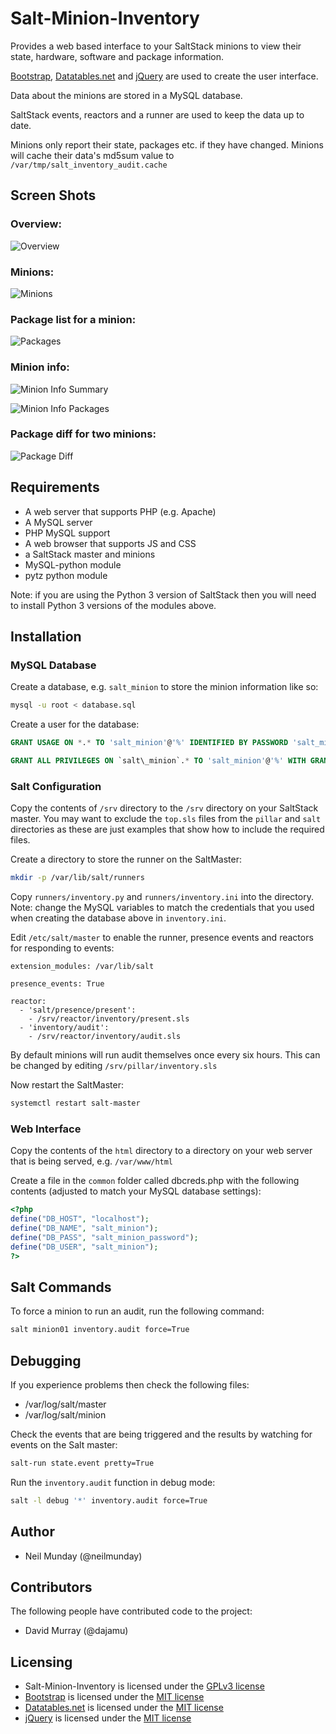 # Salt-Minion-Inventory

Provides a web based interface to your SaltStack minions to view their state, hardware, software and package information.

[Bootstrap](https://getbootstrap.com), [Datatables.net](https://datatables.net) and [jQuery](https://jquery.com) are used to create the user interface.

Data about the minions are stored in a MySQL database.

SaltStack events, reactors and a runner are used to keep the data up to date.

Minions only report their state, packages etc. if they have changed. Minions will cache their data's md5sum value to `/var/tmp/salt_inventory_audit.cache`

## Screen Shots

### Overview:

![Overview](screenshots/overview.png)

### Minions:

![Minions](screenshots/minions.png)

### Package list for a minion:

![Packages](screenshots/minion-info-packages.png)

### Minion info:

![Minion Info Summary](screenshots/minion-info-summary.png)

![Minion Info Packages](screenshots/minion-info-packages.png)

### Package diff for two minions:

![Package Diff](screenshots/package-diff.png)

## Requirements

* A web server that supports PHP (e.g. Apache)
* A MySQL server
* PHP MySQL support
* A web browser that supports JS and CSS
* a SaltStack master and minions
* MySQL-python module
* pytz python module

Note: if you are using the Python 3 version of SaltStack then you will need to install Python 3 versions of the modules above.

## Installation

### MySQL Database

Create a database, e.g. `salt_minion` to store the minion information like so:

```bash
mysql -u root < database.sql
```

Create a user for the database:

```sql
GRANT USAGE ON *.* TO 'salt_minion'@'%' IDENTIFIED BY PASSWORD 'salt_minion_password';

GRANT ALL PRIVILEGES ON `salt\_minion`.* TO 'salt_minion'@'%' WITH GRANT OPTION;
```

### Salt Configuration

Copy the contents of `/srv` directory to the `/srv` directory on your SaltStack master. You may want to exclude the `top.sls` files from the `pillar` and `salt` directories as these are just examples that show how to include the required files.

Create a directory to store the runner on the SaltMaster:

```bash
mkdir -p /var/lib/salt/runners
```

Copy `runners/inventory.py` and `runners/inventory.ini` into the directory. Note: change the MySQL variables to match the credentials that you used when creating the database above in `inventory.ini`.

Edit `/etc/salt/master` to enable the runner, presence events and reactors for responding to events:

```
extension_modules: /var/lib/salt

presence_events: True

reactor:
  - 'salt/presence/present':
    - /srv/reactor/inventory/present.sls
  - 'inventory/audit':
    - /srv/reactor/inventory/audit.sls
```

By default minions will run audit themselves once every six hours. This can be changed by editing `/srv/pillar/inventory.sls`

Now restart the SaltMaster:

```bash
systemctl restart salt-master
```

### Web Interface

Copy the contents of the `html` directory to a directory on your web server that is being served, e.g. `/var/www/html`

Create a file in the `common` folder called dbcreds.php with the following contents (adjusted to match your MySQL database settings):

```php
<?php
define("DB_HOST", "localhost");
define("DB_NAME", "salt_minion");
define("DB_PASS", "salt_minion_password");
define("DB_USER", "salt_minion");
?>
```

## Salt Commands

To force a minion to run an audit, run the following command:

```bash
salt minion01 inventory.audit force=True
```

## Debugging

If you experience problems then check the following files:

* /var/log/salt/master
* /var/log/salt/minion

Check the events that are being triggered and the results by watching for events on the Salt master:

```bash
salt-run state.event pretty=True
```

Run the `inventory.audit` function in debug mode:

```bash
salt -l debug '*' inventory.audit force=True
```

## Author

* Neil Munday (@neilmunday)

## Contributors

The following people have contributed code to the project:

* David Murray (@dajamu)

## Licensing

* Salt-Minion-Inventory is licensed under the [GPLv3 license](https://www.gnu.org/licenses/gpl-3.0.en.html)
* [Bootstrap](https://getbootstrap.com) is licensed under the [MIT license](https://opensource.org/licenses/MIT)
* [Datatables.net](https://datatables.net) is licensed under the [MIT license](https://opensource.org/licenses/MIT)
* [jQuery](https://jquery.com) is licensed under the [MIT license](https://opensource.org/licenses/MIT)
